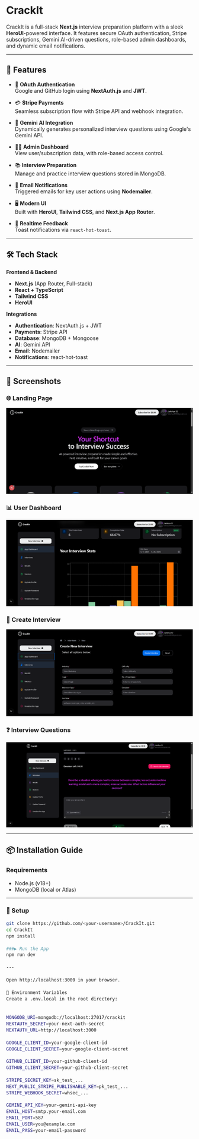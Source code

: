 # CrackIt

CrackIt is a full-stack **Next.js** interview preparation platform with a sleek **HeroUI**-powered interface. It features secure OAuth authentication, Stripe subscriptions, Gemini AI-driven questions, role-based admin dashboards, and dynamic email notifications.

---

## 🚀 Features

- 🔐 **OAuth Authentication**  
  Google and GitHub login using **NextAuth.js** and **JWT**.

- 💳 **Stripe Payments**  
  Seamless subscription flow with Stripe API and webhook integration.

- 🤖 **Gemini AI Integration**  
  Dynamically generates personalized interview questions using Google's Gemini API.

- 🧑‍💼 **Admin Dashboard**  
  View user/subscription data, with role-based access control.

- 📚 **Interview Preparation**  
  Manage and practice interview questions stored in MongoDB.

- 📧 **Email Notifications**  
  Triggered emails for key user actions using **Nodemailer**.

- 🖥️ **Modern UI**  
  Built with **HeroUI**, **Tailwind CSS**, and **Next.js App Router**.

- 🔔 **Realtime Feedback**  
  Toast notifications via `react-hot-toast`.

---

## 🛠️ Tech Stack

**Frontend & Backend**  
- **Next.js** (App Router, Full-stack)
- **React + TypeScript**
- **Tailwind CSS**
- **HeroUI**

**Integrations**  
- **Authentication**: NextAuth.js + JWT  
- **Payments**: Stripe API  
- **Database**: MongoDB + Mongoose  
- **AI**: Gemini API  
- **Email**: Nodemailer  
- **Notifications**: react-hot-toast  

---

## 📸 Screenshots

### 🌐 Landing Page
![Landing Page](./images/Dasboard.png)

### 📊 User Dashboard
![Admin Dashboard](./images/image-dashboard.png)

### 📝 Create Interview
![Create Interview](./images/createinterview.png)

### ❓ Interview Questions
![Interview Questions](./images/interview.png)

---

## 📦 Installation Guide

### Requirements
- Node.js (v18+)
- MongoDB (local or Atlas)

---

### 🔧 Setup

```bash
git clone https://github.com/<your-username>/CrackIt.git
cd CrackIt
npm install

###▶️ Run the App
npm run dev

---

Open http://localhost:3000 in your browser.

🔐 Environment Variables
Create a .env.local in the root directory:


MONGODB_URI=mongodb://localhost:27017/crackit
NEXTAUTH_SECRET=your-next-auth-secret
NEXTAUTH_URL=http://localhost:3000

GOOGLE_CLIENT_ID=your-google-client-id
GOOGLE_CLIENT_SECRET=your-google-client-secret

GITHUB_CLIENT_ID=your-github-client-id
GITHUB_CLIENT_SECRET=your-github-client-secret

STRIPE_SECRET_KEY=sk_test_...
NEXT_PUBLIC_STRIPE_PUBLISHABLE_KEY=pk_test_...
STRIPE_WEBHOOK_SECRET=whsec_...

GEMINI_API_KEY=your-gemini-api-key
EMAIL_HOST=smtp.your-email.com
EMAIL_PORT=587
EMAIL_USER=you@example.com
EMAIL_PASS=your-email-password
